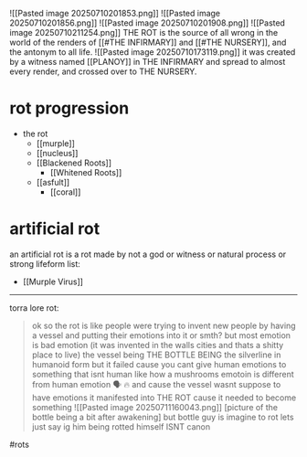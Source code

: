 ![[Pasted image 20250710201853.png]]
![[Pasted image 20250710201856.png]]
![[Pasted image 20250710201908.png]]
![[Pasted image 20250710211254.png]]
THE ROT is the source of all wrong in the world of the renders of [[#THE INFIRMARY]] and [[#THE NURSERY]], and the antonym to all life.
![[Pasted image 20250710173119.png]]
it was created by a witness named [[PLANOY]] in THE INFIRMARY and spread to almost every render, and crossed over to THE NURSERY.

# rot progression
- the rot
	- [[murple]]
	- [[nucleus]]
	- [[Blackened Roots]]
		- [[Whitened Roots]]
	- [[asfult]]
		- [[coral]]

# artificial rot
an artificial rot is a rot made by not a god or witness or natural process or strong lifeform
list:
- [[Murple Virus]]

---
torra lore rot:
> ok so the rot is like people were trying to invent new people by having a vessel and putting their emotions into it or smth?
> but most emotion is bad emotion (it was invented in the walls cities and thats a shitty place to live)
> the vessel  being THE BOTTLE BEING
> the silverline in humanoid form
> but it failed cause you cant give human emotions to something that isnt human
> like how a mushrooms emotoin is different from human emotion 🗣️ 🔥
> and cause the vessel wasnt suppose to have emotions it manifested into THE ROT
> cause it needed to become something
> ![[Pasted image 20250711160043.png]]
> [picture of the bottle being a bit after awakening]
> but bottle guy is imagine to rot lets just say ig
> him being rotted himself ISNT canon


#rots